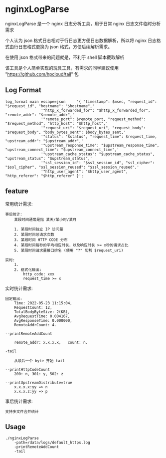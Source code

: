# nginxLogParse

nginxLogParse 是一个 nginx 日志分析工具，用于日常 nginx 日志文件临时分析需求

个人认为 json 格式日志相对于行日志更方便日志数据解析，所以将 nginx 日志格式由行日志格式更换为 json 格式，方便后续解析需求。

在使用 json 格式带来的问题就是，不利于 shell 脚本截取解析

该工具是个人简单实现的玩具工具，有需求的同学建议使用 "https://github.com/hpcloud/tail" 包

## Log Format

```
log_format main escape=json     '{ "timestamp": $msec, "request_id": "$request_id", "hostname": "$hostname",'
                '"http_x_forwarded_for": "$http_x_forwarded_for", "remote_addr": "$remote_addr",'
                '"remote_port": $remote_port, "request_method": "$request_method", "http_host": "$http_host",'
                '"request_uri": "$request_uri", "request_body": "$request_body", "body_bytes_sent": $body_bytes_sent,'
                '"status": "$status", "request_time": $request_time, "upstream_addr": "$upstream_addr",'
                '"upstream_response_time": "$upstream_response_time", "upstream_connect_time": "$upstream_connect_time",'
                '"upstream_cache_status": "$upstream_cache_status", "upstream_status": "$upstream_status",'
                '"ssl_session_id": "$ssl_session_id", "ssl_cipher": "$ssl_cipher", "ssl_session_reused": "$ssl_session_reused",'
                '"http_user_agent": "$http_user_agent", "http_referer": "$http_referer" }';
```

 
## feature

常用统计需求:

    事后统计:
        某段时间通常是指 某天/某小时/某月
        
        1. 某段时间独立 IP 访问量
        2. 某段时间总请求次数
        3. 某段时间 HTTP CODE 分布
        4. 某段时间每秒的平均相应时长，以及响应时长 >= x秒的请求占比
        5. 某段时间请求量接口排名 (使用 "?" 切割 $request_uri)
        
    实时:
        1. 
        2. 格式化输出:
            http_code: xxx
            request_time >= x
            
        
        
实时统计需求:

    固定输出:
        Time: 2022-05-23 11:15:04, 
        RequestCount: 12, 
        TotalBodyByteSize: 2(KB), 
        AvgRequestTime: 0.004167, 
        AvgResponseTime: 0.000000, 
        RemoteAddrCount: 4.
    
    --printRemoteAddCount
    
        remote_addr: x.x.x.x,	count: n.

    -tail
        
        从最后一个 byte 开始 tail
        
    --printHttpCodeCount
        200: n, 301: y, 502: z

    --printUpstreamDistribute=true
        x.x.x.x:yy => n
        x.x.x.z:yy => p
    
    
事后统计需求:

    支持多文件合并统计


## Usage

```shell
./nginxLogParse 
    -path=/data/logs/default_https.log 
    -printRemoteAddCount 
    -tail
```



